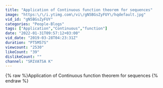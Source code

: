 ```yaml
---
title: "Application of Continuous function theorem for sequences"
image: "https:\/\/i.ytimg.com\/vi\/gN5BGsZyFUY\/hqdefault.jpg"
vid_id: "gN5BGsZyFUY"
categories: "People-Blogs"
tags: ["Application","Continuous","function"]
date: "2022-01-31T09:57:12+03:00"
vid_date: "2019-03-28T04:23:31Z"
duration: "PT5M57S"
viewcount: "2530"
likeCount: "39"
dislikeCount: ""
channel: "SRIVATSA K"
---
```

{% raw %}Application of Continuous function theorem for sequences {% endraw %}
